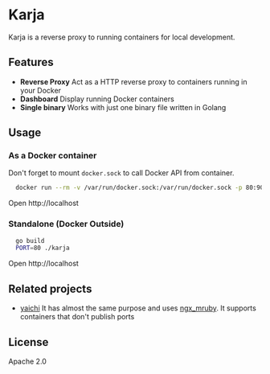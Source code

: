 # Karja

Karja is a reverse proxy to running containers for local development.

## Features

- **Reverse Proxy** Act as a HTTP reverse proxy to containers running in your Docker
- **Dashboard** Display running Docker containers
- **Single binary** Works with just one binary file written in Golang

## Usage

### As a Docker container

Don't forget to mount `docker.sock` to call Docker API from container.

```bash
  docker run --rm -v /var/run/docker.sock:/var/run/docker.sock -p 80:9000 mtgto/karja
```

Open http://localhost

### Standalone (Docker Outside)

```bash
  go build
  PORT=80 ./karja
```

Open http://localhost

## Related projects

- [yaichi](https://github.com/mtsmfm/yaichi) It has almost the same purpose and uses [ngx_mruby](https://ngx.mruby.org/). It supports containers that don't publish ports

## License

Apache 2.0
